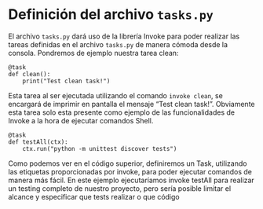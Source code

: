 
# Definición del archivo ``` tasks.py ```
El archivo ```tasks.py``` dará uso de la librería Invoke para poder realizar las tareas definidas en el archivo ```tasks.py``` de manera cómoda desde la consola. Pondremos de ejemplo nuestra tarea clean:
``` 
@task
def clean():
    print("Test clean task!")
```
Esta tarea al ser ejecutada utilizando el comando ``` invoke clean ```, se encargará de imprimir en pantalla el mensaje “Test clean task!”. Obviamente esta tarea solo esta presente como ejemplo de las funcionalidades de Invoke a la hora de ejecutar comandos Shell.

```
@task
def testAll(ctx):
    ctx.run("python -m unittest discover tests")
```

Como podemos ver en el código superior, definiremos un Task, utilizando las etiquetas proporcionadas por invoke, para poder ejecutar comandos de manera más fácil. En este ejemplo ejecutaríamos invoke testAll para realizar un testing completo de nuestro proyecto, pero sería posible limitar el alcance y especificar que tests realizar o que código 
